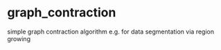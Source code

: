 # graph_contraction
simple graph contraction algorithm e.g. for data segmentation via region growing
